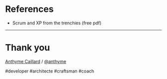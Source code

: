 # References

- Scrum and XP from the trenchies (free pdf)

---

# Thank you

[Anthyme Caillard](mailto:anthyme.caillard@viseo.com) /
[@anthyme](http://twitter.com/anthyme)

\#developer \#architecte \#craftsman \#coach